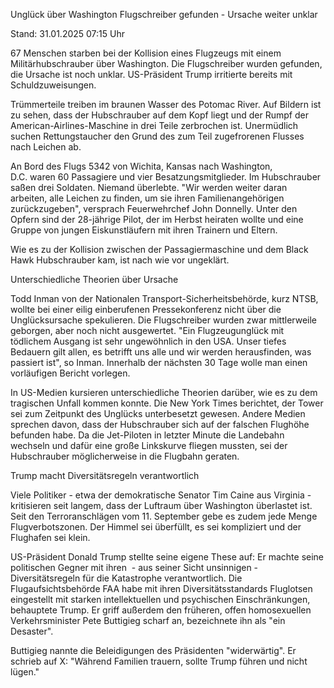 
Unglück über Washington
Flugschreiber gefunden - Ursache weiter unklar


Stand: 31.01.2025 07:15 Uhr


67 Menschen starben bei der Kollision eines Flugzeugs mit einem Militärhubschrauber über Washington. Die Flugschreiber wurden gefunden, die Ursache ist noch unklar. US-Präsident Trump irritierte bereits mit Schuldzuweisungen. 



Trümmerteile treiben im braunen Wasser des Potomac River. Auf Bildern ist zu sehen, dass der Hubschrauber auf dem Kopf liegt und der Rumpf der American-Airlines-Maschine in drei Teile zerbrochen ist. Unermüdlich suchen Rettungstaucher den Grund des zum Teil zugefrorenen Flusses nach Leichen ab.


An Bord des Flugs 5342 von Wichita, Kansas nach Washington, D.C. waren 60 Passagiere und vier Besatzungsmitglieder. Im Hubschrauber saßen drei Soldaten. Niemand überlebte. "Wir werden weiter daran arbeiten, alle Leichen zu finden, um sie ihren Familienangehörigen zurückzugeben", versprach Feuerwehrchef John Donnelly. Unter den Opfern sind der 28-jährige Pilot, der im Herbst heiraten wollte und eine Gruppe von jungen Eiskunstläufern mit ihren Trainern und Eltern.


Wie es zu der Kollision zwischen der Passagiermaschine und dem Black Hawk Hubschrauber kam, ist nach wie vor ungeklärt.

Unterschiedliche Theorien über Ursache


Todd Inman von der Nationalen Transport-Sicherheitsbehörde, kurz NTSB, wollte bei einer eilig einberufenen Pressekonferenz nicht über die Unglücksursache spekulieren. Die Flugschreiber wurden zwar mittlerweile geborgen, aber noch nicht ausgewertet. "Ein Flugzeugunglück mit tödlichem Ausgang ist sehr ungewöhnlich in den USA. Unser tiefes Bedauern gilt allen, es betrifft uns alle und wir werden herausfinden, was passiert ist", so Inman. Innerhalb der nächsten 30 Tage wolle man einen vorläufigen Bericht vorlegen.


In US-Medien kursieren unterschiedliche Theorien darüber, wie es zu dem tragischen Unfall kommen konnte. Die New York Times berichtet, der Tower sei zum Zeitpunkt des Unglücks unterbesetzt gewesen. Andere Medien sprechen davon, dass der Hubschrauber sich auf der falschen Flughöhe befunden habe. Da die Jet-Piloten in letzter Minute die Landebahn wechseln und dafür eine große Linkskurve fliegen mussten, sei der Hubschrauber möglicherweise in die Flugbahn geraten.

Trump macht Diversitätsregeln verantwortlich


Viele Politiker - etwa der demokratische Senator Tim Caine aus Virginia - kritisieren seit langem, dass der Luftraum über Washington überlastet ist. Seit den Terroranschlägen vom 11. September gebe es zudem jede Menge Flugverbotszonen. Der Himmel sei überfüllt, es sei kompliziert und der Flughafen sei klein.


US-Präsident Donald Trump stellte seine eigene These auf: Er machte seine politischen Gegner mit ihren  - aus seiner Sicht unsinnigen - Diversitätsregeln für die Katastrophe verantwortlich. Die Flugaufsichtsbehörde FAA habe mit ihren Diversitätsstandards Fluglotsen eingestellt mit starken intellektuellen und psychischen Einschränkungen, behauptete Trump. Er griff außerdem den früheren, offen homosexuellen Verkehrsminister Pete Buttigieg scharf an, bezeichnete ihn als "ein Desaster".


Buttigieg nannte die Beleidigungen des Präsidenten "widerwärtig". Er schrieb auf X: "Während Familien trauern, sollte Trump führen und nicht lügen."

